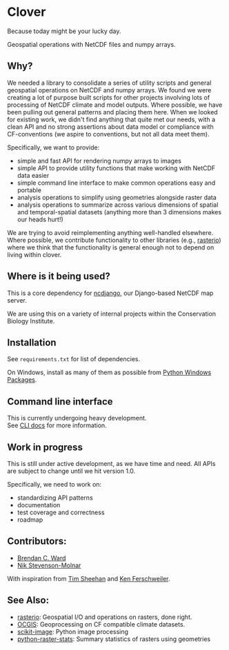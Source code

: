 # Clover
Because today might be your lucky day.

Geospatial operations with NetCDF files and numpy arrays.


## Why?
We needed a library to consolidate a series of utility scripts and general
geospatial operations on NetCDF and numpy arrays.  We found we were creating
a lot of purpose built scripts for other projects involving lots of processing
of NetCDF climate and model outputs.  Where possible, we have been pulling out
general patterns and placing them here.  When we looked for existing work, we 
didn't find anything that quite met our needs, with a clean API and no strong 
assertions about data model or compliance with CF-conventions 
(we aspire to conventions, but not all data meet them).  

Specifically, we want to provide:

* simple and fast API for rendering numpy arrays to images
* simple API to provide utility functions that make working with NetCDF data
easier
* simple command line interface to make common operations easy and portable
* analysis operations to simplify using geometries alongside raster data
* analysis operations to summarize across various dimensions of spatial and 
temporal-spatial datasets (anything more than 3 dimensions makes our heads hurt!)

We are trying to avoid reimplementing anything well-handled elsewhere.  Where 
possible, we contribute functionality to other libraries (e.g., [rasterio](https://github.com/mapbox/rasterio))
where we think that the functionality is general enough not to depend on
living within clover.


## Where is it being used?
This is a core dependency for [ncdjango](https://github.com/consbio/ncdjango), our 
Django-based NetCDF map server.

We are using this on a variety of internal projects within the Conservation
Biology Institute.


## Installation
See ```requirements.txt``` for list of dependencies.

On Windows, install as many of them as possible from [Python Windows Packages](http://www.lfd.uci.edu/~gohlke/pythonlibs/).


## Command line interface
This is currently undergoing heavy development.  
See [CLI docs](tree/master/docs/cli.md) for more information.


## Work in progress
This is still under active development, as we have time and need.  All APIs are
subject to change until we hit version 1.0.

Specifically, we need to work on:

* standardizing API patterns
* documentation
* test coverage and correctness
* roadmap


## Contributors:

* [Brendan C. Ward](https://github.com/brendan-ward)
* [Nik Stevenson-Molnar](https://github.com/nikmolnar)

With inspiration from [Tim Sheehan](http://consbio.org/people/staff/tim-sheehan) 
and [Ken Ferschweiler](http://consbio.org/people/staff/ken-ferschweiler).


## See Also:

* [rasterio](https://github.com/mapbox/rasterio): Geospatial I/O and operations on rasters, done right.
* [OCGIS](https://github.com/NCPP/ocgis): Geoprocessing on CF compatible climate datasets.
* [scikit-image](http://scikit-image.org/): Python image processing
* [python-raster-stats](https://github.com/perrygeo/python-raster-stats): Summary statistics of rasters using geometries